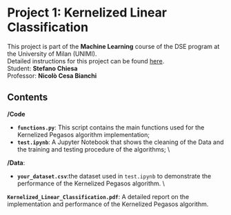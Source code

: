 # Project 1: Kernelized Linear Classification
This project is part of the **Machine Learning** course of the DSE program at the University of Milan (UNIMI). \
Detailed instructions for this project can be found [here](https://docs.google.com/document/d/e/2PACX-1vRqPpCck3za-e5j_LjxWOOQ5NYs5q2G3S7WCPshNxJP4XSLHLB6zoY5Wj2kIA7B-lWR9gd3mfQD9SoK/pub). \
Student: **Stefano Chiesa** \
Professor: **Nicolò Cesa Bianchi**

## Contents
**/Code**
- **`functions.py`**: This script contains the main functions used for the Kernelized Pegasos algorithm implementation;
- **`test.ipynb`**: A Jupyter Notebook that shows the cleaning of the Data and the training and testing procedure of the algorithms; \

**/Data**:
- **`your_dataset.csv`**:the dataset used in `test.ipynb` to demonstrate the performance of the Kernelized Pegasos algorithm. \

**`Kernelized_Linear_Classification.pdf`**: A detailed report on the implementation and performance of the Kernelized Pegasos algorithm.



    
